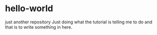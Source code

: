 # hello-world
just another repository
Just doing what the tutorial is telling me to do and that is to write something in here.
